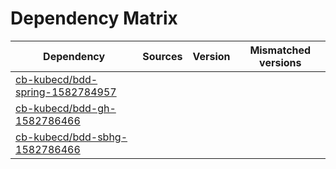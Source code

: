 # Dependency Matrix

Dependency | Sources | Version | Mismatched versions
---------- | ------- | ------- | -------------------
[cb-kubecd/bdd-spring-1582784957](https://github.com/cb-kubecd/bdd-spring-1582784957.git) |  | []() | 
[cb-kubecd/bdd-gh-1582786466](https://github.com/cb-kubecd/bdd-gh-1582786466.git) |  | []() | 
[cb-kubecd/bdd-sbhg-1582786466](https://github.com/cb-kubecd/bdd-sbhg-1582786466.git) |  | []() | 
